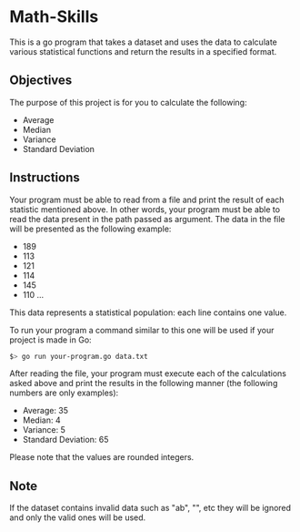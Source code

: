 # Math-Skills
This is a go program that takes a dataset and uses the data to calculate various statistical functions and return the results in a specified format.

## Objectives
The purpose of this project is for you to calculate the following:
- Average
- Median
- Variance
- Standard Deviation

## Instructions
Your program must be able to read from a file and print the result of each statistic mentioned above. In other words, your program must be able to read the data present in the path passed as argument. The data in the file will be presented as the following example:

- 189
- 113
- 121
- 114
- 145
- 110
...

This data represents a statistical population: each line contains one value.

To run your program a command similar to this one will be used if your project is made in Go:
```bash
$> go run your-program.go data.txt
```

After reading the file, your program must execute each of the calculations asked above and print the results in the following manner (the following numbers are only examples):

- Average: 35
- Median: 4
- Variance: 5
- Standard Deviation: 65

Please note that the values are rounded integers.

## Note
If the dataset contains invalid data such as "ab", "", etc they will be ignored and only the valid ones will be used.